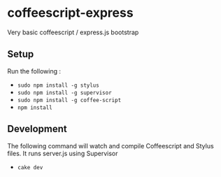 coffeescript-express
====================

Very basic coffeescript / express.js bootstrap

## Setup
Run the following : 
* `sudo npm install -g stylus`
* `sudo npm install -g supervisor`
* `sudo npm install -g coffee-script`
* `npm install`

## Development
The following command will watch and compile Coffeescript and Stylus files. It runs server.js using Supervisor
* `cake dev`